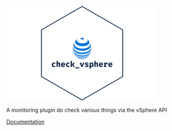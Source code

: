 <img src="logo.svg" data-origin="logo.svg" alt="checkvsphere" width="400" height="250"></img>

A monitoring plugin do check various things via the vSphere API

[Documentation](#check_vsphere)

